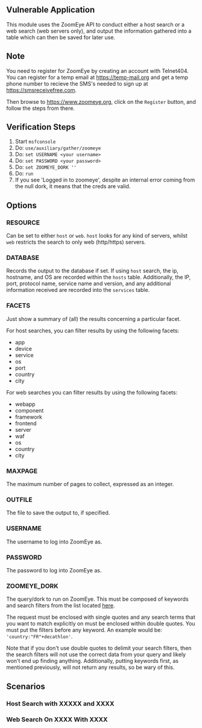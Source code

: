 ## Vulnerable Application
This module uses the ZoomEye API to conduct either a host search or a web search (web servers only),
and output the information gathered into a table which can then be saved for later use.

## Note
You need to register for ZoomEye by creating an account with Telnet404. You can register for a temp email
at https://temp-mail.org and get a temp phone number to recieve the SMS's needed to sign up at https://smsreceivefree.com.

Then browse to https://www.zoomeye.org, click on the `Register` button, and follow the steps from there.

## Verification Steps

1. Start `msfconsole`
2. Do: `use/auxiliary/gather/zoomeye`
3. Do: `set USERNAME <your username>`
4. Do: `set PASSWORD <your password>`
5. Do: `set ZOOMEYE_DORK ''`
6. Do: `run`
7. If you see 'Logged in to zoomeye', despite an internal error coming from the null dork, it means that the creds are valid.

## Options

### RESOURCE
Can be set to either `host` or `web`. `host` looks for any kind of servers,
whilst `web` restricts the search to only web (http/https) servers.

### DATABASE
Records the output to the database if set. If using `host` search, the ip, hostname, and
OS are recorded within the `hosts` table. Additionally, the IP, port, protocol name,
service name and version, and any additional information received are recorded into
the `services` table.

### FACETS
Just show a summary of (all) the results concerning a particular facet.

For host searches, you can filter results by using the following facets:
  - app
  - device
  - service
  - os
  - port
  - country
  - city

For web searches you can filter results by using the following facets:
  - webapp
  - component
  - framework
  - frontend
  - server
  - waf
  - os
  - country
  - city

### MAXPAGE
The maximum number of pages to collect, expressed as an integer.

### OUTFILE
The file to save the output to, if specified.

### USERNAME
The username to log into ZoomEye as.

### PASSWORD
The password to log into ZoomEye as.

### ZOOMEYE_DORK
The query/dork to run on ZoomEye. This must be composed of keywords and search
filters from the list located [here](https://www.zoomeye.org/doc#search-filters).

The request must be enclosed with single quotes and any search terms that
you want to match explicitly on must be enclosed within double quotes. You
must put the filters before any keyword. An example would be: `'country:"FR"+decathlon'`.

Note that if you don't use double quotes to delimit your search filters, then the search filters will not
use the correct data from your query and likely won't end up finding anything. Additionally, putting keywords
first, as mentioned previously, will not return any results, so be wary of this.

## Scenarios
### Host Search with XXXXX and XXXX
### Web Search On XXXX With XXXX
